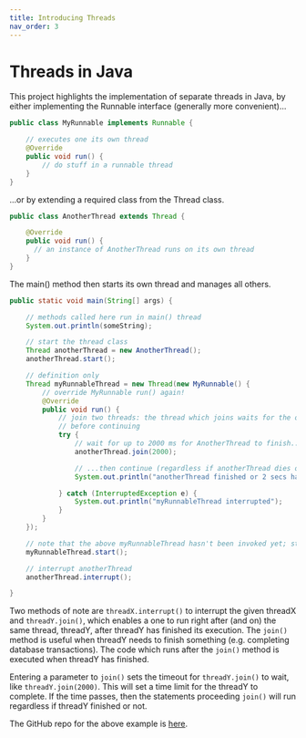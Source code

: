 ```yaml
---
title: Introducing Threads
nav_order: 3
---
```


# Threads in Java

This project highlights the implementation of separate threads in Java, by either implementing the Runnable interface (generally more convenient)...

```java
public class MyRunnable implements Runnable {

    // executes one its own thread
    @Override
    public void run() {
        // do stuff in a runnable thread
    } 
}
```

...or by extending a required class from the Thread class.

```java
public class AnotherThread extends Thread {

    @Override
    public void run() {
      // an instance of AnotherThread runs on its own thread
    }
}
```

The main() method then starts its own thread and manages all others.

```java
public static void main(String[] args) {

    // methods called here run in main() thread
    System.out.println(someString);

    // start the thread class
    Thread anotherThread = new AnotherThread();
    anotherThread.start();

    // definition only
    Thread myRunnableThread = new Thread(new MyRunnable() {
        // override MyRunnable run() again!
        @Override
        public void run() {
            // join two threads: the thread which joins waits for the other to terminate
            // before continuing
            try {
                // wait for up to 2000 ms for AnotherThread to finish...
                anotherThread.join(2000);

                // ...then continue (regardless if anotherThread dies or not)
                System.out.println("anotherThread finished or 2 secs have elapsed");

            } catch (InterruptedException e) {
                System.out.println("myRunnableThread interrupted");
            }
        }
    });

    // note that the above myRunnableThread hasn't been invoked yet; start with start()
    myRunnableThread.start();

    // interrupt anotherThread
    anotherThread.interrupt();

}
```

Two methods of note are ```threadX.interrupt()``` to interrupt the given threadX and ```threadY.join()```, which enables a one to run right after (and on) the same thread, threadY, after threadY has finished its execution. The ```join()``` method is useful when threadY needs to finish something (e.g. completing database transactions). The code which runs after the ```join()``` method is executed when threadY has finished.

Entering a parameter to ```join()``` sets the timeout for ```threadY.join()``` to wait, like ```threadY.join(2000)```. This will set a time limit for the threadY to complete. If the time passes, then the statements proceeding ```join()``` will run regardless if threadY finished or not.

The GitHub repo for the above example is [here](https://github.com/jfspps/JavaThreadsDemo).
